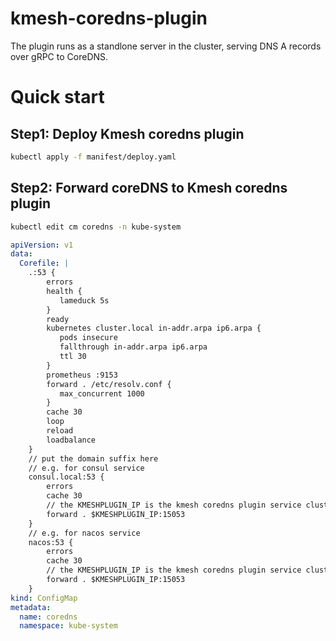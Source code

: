 # kmesh-coredns-plugin

The plugin runs as a standlone server in the cluster, serving DNS A records over gRPC to CoreDNS.

# Quick start

## Step1: Deploy Kmesh coredns plugin
```sh
kubectl apply -f manifest/deploy.yaml
```

## Step2: Forward coreDNS to Kmesh coredns plugin
```sh
kubectl edit cm coredns -n kube-system
```

```yaml
apiVersion: v1
data:
  Corefile: |
    .:53 {
        errors
        health {
           lameduck 5s
        }
        ready
        kubernetes cluster.local in-addr.arpa ip6.arpa {
           pods insecure
           fallthrough in-addr.arpa ip6.arpa
           ttl 30
        }
        prometheus :9153
        forward . /etc/resolv.conf {
           max_concurrent 1000
        }
        cache 30
        loop
        reload
        loadbalance
    }
    // put the domain suffix here
    // e.g. for consul service 
    consul.local:53 {
        errors
        cache 30
        // the KMESHPLUGIN_IP is the kmesh coredns plugin service clusterip
        forward . $KMESHPLUGIN_IP:15053
    }
    // e.g. for nacos service 
    nacos:53 {
        errors
        cache 30
        // the KMESHPLUGIN_IP is the kmesh coredns plugin service clusterip
        forward . $KMESHPLUGIN_IP:15053
    }
kind: ConfigMap
metadata:
  name: coredns
  namespace: kube-system
```